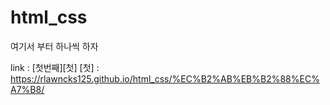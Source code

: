 # html_css

여기서 부터 하나씩 하자

link : [첫번째][첫]
[첫] : https://rlawncks125.github.io/html_css/%EC%B2%AB%EB%B2%88%EC%A7%B8/
